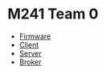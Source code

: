 # M241 Team 0

- [Firmware](./M241.Firmware/README.md)
- [Client](./M241.Client/README.md)
- [Server](./M241.Server/README.md)
- [Broker](./M241.Broker/README.md)
